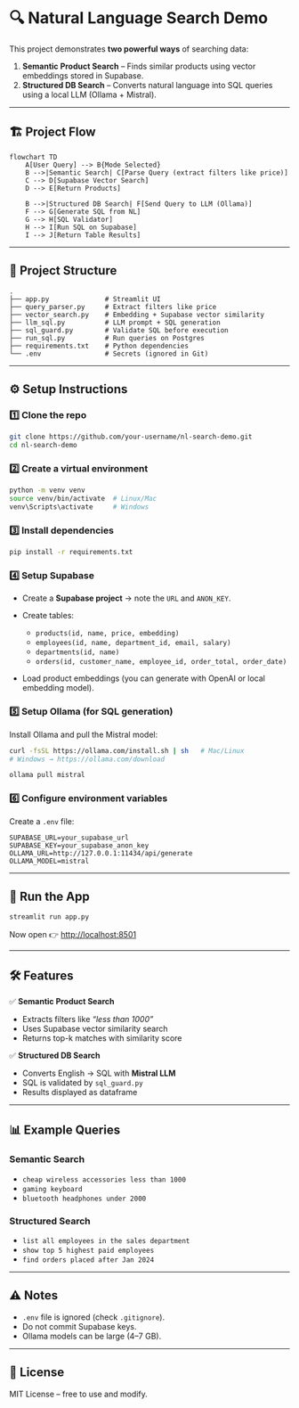 
# 🔍 Natural Language Search Demo

This project demonstrates **two powerful ways** of searching data:

1. **Semantic Product Search** – Finds similar products using vector embeddings stored in Supabase.
2. **Structured DB Search** – Converts natural language into SQL queries using a local LLM (Ollama + Mistral).

---

## 🏗️ Project Flow

```mermaid
flowchart TD
    A[User Query] --> B{Mode Selected}
    B -->|Semantic Search| C[Parse Query (extract filters like price)]
    C --> D[Supabase Vector Search]
    D --> E[Return Products]

    B -->|Structured DB Search| F[Send Query to LLM (Ollama)]
    F --> G[Generate SQL from NL]
    G --> H[SQL Validator]
    H --> I[Run SQL on Supabase]
    I --> J[Return Table Results]
```

---

## 📂 Project Structure

```
.
├── app.py              # Streamlit UI
├── query_parser.py     # Extract filters like price
├── vector_search.py    # Embedding + Supabase vector similarity
├── llm_sql.py          # LLM prompt + SQL generation
├── sql_guard.py        # Validate SQL before execution
├── run_sql.py          # Run queries on Postgres
├── requirements.txt    # Python dependencies
└── .env                # Secrets (ignored in Git)
```

---

## ⚙️ Setup Instructions

### 1️⃣ Clone the repo

```bash
git clone https://github.com/your-username/nl-search-demo.git
cd nl-search-demo
```

### 2️⃣ Create a virtual environment

```bash
python -m venv venv
source venv/bin/activate  # Linux/Mac
venv\Scripts\activate     # Windows
```

### 3️⃣ Install dependencies

```bash
pip install -r requirements.txt
```

### 4️⃣ Setup Supabase

- Create a **Supabase project** → note the `URL` and `ANON_KEY`.
- Create tables:

  - `products(id, name, price, embedding)`
  - `employees(id, name, department_id, email, salary)`
  - `departments(id, name)`
  - `orders(id, customer_name, employee_id, order_total, order_date)`
- Load product embeddings (you can generate with OpenAI or local embedding model).

### 5️⃣ Setup Ollama (for SQL generation)

Install Ollama and pull the Mistral model:

```bash
curl -fsSL https://ollama.com/install.sh | sh   # Mac/Linux
# Windows → https://ollama.com/download

ollama pull mistral
```

### 6️⃣ Configure environment variables

Create a `.env` file:

```env
SUPABASE_URL=your_supabase_url
SUPABASE_KEY=your_supabase_anon_key
OLLAMA_URL=http://127.0.0.1:11434/api/generate
OLLAMA_MODEL=mistral
```

---

## 🚀 Run the App

```bash
streamlit run app.py
```

Now open 👉 [http://localhost:8501](http://localhost:8501)

---

## 🛠️ Features

✅ **Semantic Product Search**

- Extracts filters like *“less than 1000”*
- Uses Supabase vector similarity search
- Returns top-k matches with similarity score

✅ **Structured DB Search**

- Converts English → SQL with **Mistral LLM**
- SQL is validated by `sql_guard.py`
- Results displayed as dataframe

---

## 📊 Example Queries

### Semantic Search

- `cheap wireless accessories less than 1000`
- `gaming keyboard`
- `bluetooth headphones under 2000`

### Structured Search

- `list all employees in the sales department`
- `show top 5 highest paid employees`
- `find orders placed after Jan 2024`

---

## ⚠️ Notes

- `.env` file is ignored (check `.gitignore`).
- Do not commit Supabase keys.
- Ollama models can be large (4–7 GB).

---

## 📜 License

MIT License – free to use and modify.

<style>#mermaid-1756957193042{font-family:sans-serif;font-size:16px;fill:#333;}#mermaid-1756957193042 .error-icon{fill:#552222;}#mermaid-1756957193042 .error-text{fill:#552222;stroke:#552222;}#mermaid-1756957193042 .edge-thickness-normal{stroke-width:2px;}#mermaid-1756957193042 .edge-thickness-thick{stroke-width:3.5px;}#mermaid-1756957193042 .edge-pattern-solid{stroke-dasharray:0;}#mermaid-1756957193042 .edge-pattern-dashed{stroke-dasharray:3;}#mermaid-1756957193042 .edge-pattern-dotted{stroke-dasharray:2;}#mermaid-1756957193042 .marker{fill:#333333;}#mermaid-1756957193042 .marker.cross{stroke:#333333;}#mermaid-1756957193042 svg{font-family:sans-serif;font-size:16px;}#mermaid-1756957193042 .label{font-family:sans-serif;color:#333;}#mermaid-1756957193042 .label text{fill:#333;}#mermaid-1756957193042 .node rect,#mermaid-1756957193042 .node circle,#mermaid-1756957193042 .node ellipse,#mermaid-1756957193042 .node polygon,#mermaid-1756957193042 .node path{fill:#ECECFF;stroke:#9370DB;stroke-width:1px;}#mermaid-1756957193042 .node .label{text-align:center;}#mermaid-1756957193042 .node.clickable{cursor:pointer;}#mermaid-1756957193042 .arrowheadPath{fill:#333333;}#mermaid-1756957193042 .edgePath .path{stroke:#333333;stroke-width:1.5px;}#mermaid-1756957193042 .flowchart-link{stroke:#333333;fill:none;}#mermaid-1756957193042 .edgeLabel{background-color:#e8e8e8;text-align:center;}#mermaid-1756957193042 .edgeLabel rect{opacity:0.5;background-color:#e8e8e8;fill:#e8e8e8;}#mermaid-1756957193042 .cluster rect{fill:#ffffde;stroke:#aaaa33;stroke-width:1px;}#mermaid-1756957193042 .cluster text{fill:#333;}#mermaid-1756957193042 div.mermaidTooltip{position:absolute;text-align:center;max-width:200px;padding:2px;font-family:sans-serif;font-size:12px;background:hsl(80,100%,96.2745098039%);border:1px solid #aaaa33;border-radius:2px;pointer-events:none;z-index:100;}#mermaid-1756957193042:root{--mermaid-font-family:sans-serif;}#mermaid-1756957193042:root{--mermaid-alt-font-family:sans-serif;}#mermaid-1756957193042 flowchart-v2{fill:apa;}</style>
